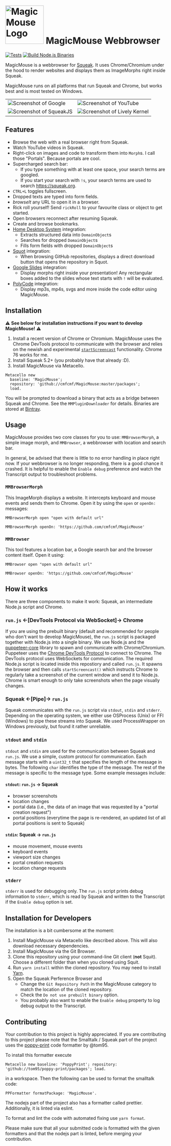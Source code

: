 # <img src="logo/magicmouse.png" alt="MagicMouse Logo" width="120" height="120"> MagicMouse Webbrowser

[![Tests](https://github.com/cmfcmf/MagicMouse/actions/workflows/tests.yml/badge.svg)](https://github.com/cmfcmf/MagicMouse/actions/workflows/tests.yml)
[![Build Node.js Binaries](https://github.com/cmfcmf/MagicMouse/actions/workflows/build-node-binaries.yml/badge.svg)](https://github.com/cmfcmf/MagicMouse/actions/workflows/build-node-binaries.yml)

MagicMouse is a webbrowser for [Squeak](https://squeak.org). It uses Chrome/Chromium under the hood to render websites and displays them as ImageMorphs right inside Squeak.

MagicMouse runs on all platforms that run Squeak and Chrome, but works best and is most tested on Windows.

|                                                |                                                   |
| ---------------------------------------------- | ------------------------------------------------- |
| ![Screenshot of Google](images/google.png)     | ![Screenshot of YouTube](images/youtube.png)      |
| ![Screenshot of SqueakJS](images/squeakjs.png) | ![Screenshot of Lively Kernel](images/lively.png) |

## Features

- Browse the web with a real browser right from Squeak.
- Watch YouTube videos in Squeak.
- Right-click on images and code to transform them into `Morph`s. I call those "Portals". Because portals are cool.
- Supercharged search bar:
  - If you type something with at least one space, your search terms are googled.
  - If you start your search with `!s`, your search terms are used to search <https://squeak.org>.
- `CTRL+L` toggles fullscreen.
- Dropped texts are typed into form fields.
- _browseIt_ any URL to open it in a browser.
- Rick roll yourself! Send `rickRoll` to your favourite class or object to get started.
- Open browsers reconnect after resuming Squeak.
- Create and browse bookmarks.
- [Home Desktop System](https://github.com/hpi-swa-lab/home-desktop-system) integration:
  - Extracts structured data into `DomainObject`s
  - Searches for dropped `DomainObject`s
  - Fills form fields with dropped `DomainObject`s
- [Squot](https://github.com/hpi-swa/Squot) integration:
  - When browsing GitHub repositories, displays a direct download button that opens the repository in Squot.
- [Google Slides](https://slides.google.com) integration:
  - Display morphs right inside your presentation! Any rectangular boxes added to the slides whose text starts with `!` will be evaluated.
- [PolyCode](https://github.com/hpi-swa-lab/pp19-6-code-editor) integration:
  - Display mp3s, mp4s, svgs and more inside the code editor using MagicMouse.

## Installation

⚠ **See below for installation instructions if you want to develop MagicMouse!** ⚠

1. Install a recent version of Chrome or Chromium. MagicMouse uses the Chrome DevTools protocol to communicate with the browser and relies on the newish and experimental [`startScreencast`](https://chromedevtools.github.io/devtools-protocol/tot/Page#method-startScreencast) functionality. Chrome 76 works for me.
2. Install Squeak 5.2+ (you probably have that already :D).
3. Install MagicMouse via Metacello.

```smalltalk
Metacello new
  baseline: 'MagicMouse';
  repository: 'github://cmfcmf/MagicMouse:master/packages';
  load.
```

You will be prompted to download a binary that acts as a bridge between Squeak and Chrome. See the `MMPluginDownloader` for details. Binaries are stored at [Bintray](https://bintray.com/cmfcmf/MagicMouse/node-bridge/latest?tab=files#files/).

## Usage

MagicMouse provides two core classes for you to use: `MMBrowserMorph`, a simple image morph, and `MMBrowser`, a webbrowser with location and search bar.

In general, be advised that there is little to no error handling in place right now. If your webbrowser is no longer responding, there is a good chance it crashed. It is helpful to enable the `Enable debug` preference and watch the Transcript output to troubleshoot problems.

### `MMBrowserMorph`

This ImageMorph displays a website. It intercepts keyboard and mouse events and sends them to Chrome.
Open it by using the `open` or `openOn:` messages:

```smalltalk
MMBrowserMorph open "open with default url"

MMBrowserMorph openOn: 'https://github.com/cmfcmf/MagicMouse'
```

### `MMBrowser`

This tool features a location bar, a Google search bar and the browser content itself. Open it using:

```smalltalk
MMBrowser open "open with default url"

MMBrowser openOn: 'https://github.com/cmfcmf/MagicMouse'
```

## How it works

There are three components to make it work: Squeak, an intermediate Node.js script and Chrome.

### `run.js` <-[DevTools Protocol via WebSocket]-> Chrome

If you are using the prebuilt binary (default and recommended for people who don't want to develop MagicMouse), the `run.js` script is packaged together with Node.js into a single binary.
We use Node.js and the [puppeteer-core](https://www.npmjs.com/package/puppeteer-core) library to spawn and communicate with Chrome/Chromium. Puppeteer uses the [Chrome DevTools Protocol](https://chromedevtools.github.io/devtools-protocol/) to connect to Chrome. The DevTools protocol uses WebSockets for communication. The required Node.js script is located inside this repostiory and called `run.js`. It spawns the browser and then calls `startScreencast()` which instructs Chrome to regularly take a screenshot of the current window and send it to Node.js. Chrome is smart enough to only take screenshots when the page visually changes.

### Squeak <-[Pipe]-> `run.js`

Squeak communicates with the `run.js` script via `stdout`, `stdin` and `stderr`. Depending on the operating system, we either use OSProcess (Unix) or FFI (Windows) to pipe these streams into Squeak. We used ProcessWrapper on Windows previously, but found it rather unreliable.

### `stdout` and `stdin`

`stdout` and `stdin` are used for the communication between Squeak and `run.js`. We use a simple, custom protocol for communication. Each message starts with a `uint32_t` that specifies the length of the message in bytes. The following `char` identifies the type of the message. The rest of the message is specific to the message type. Some example messages include:

#### `stdout`: `run.js` -> Squeak

- browser screenshots
- location changes
- portal data (i.e., the data of an image that was requested by a "portal creation request")
- portal positions (everytime the page is re-rendered, an updated list of all portal positions is sent to Squeak)

#### `stdin`: Squeak -> `run.js`

- mouse movement, mouse events
- keyboard events
- viewport size changes
- portal creation requests
- location change requests

### `stderr`

`stderr` is used for debugging only. The `run.js` script prints debug information to `stderr`, which is read by Squeak and written to the Transcript if the `Enable debug` option is set.

## Installation for Developers

The installation is a bit cumbersome at the moment:

1. Install MagicMouse via Metacello like described above. This will also download necessary dependencies.
2. Install MagicMouse via the Git Browser.
3. Clone this repository using your command-line Git client (**not** Squit). Choose a different folder than when you cloned using Squit.
4. Run `yarn install` within the cloned repository. You may need to install [Yarn](https://yarnpkg.com/lang/en/).
5. Open the Squeak Perference Browser and
   - Change the `Git Repository Path` in the MagicMouse category to match the location of the cloned repository.
   - Check the `Do not use prebuilt binary` option.
   - You probably also want to enable the `Enable debug` property to log debug output to the Transcript.

## Contributing

Your contribution to this project is highly appreciated. If you are contributing to this project please note that the Smalltalk / Squeak part of the project uses the [poppy-print](https://github.com/hpi-swa-teaching/poppy-print) code formatter by @tom95.

To install this formatter execute

```smalltalk
Metacello new baseline: 'PoppyPrint'; repository: 'github://tom95/poppy-print/packages'; load.
```

in a workspace. Then the following can be used to format the smalltalk code:

```smalltalk
PPFormatter formatPackage: 'MagicMouse'.
```

The nodejs part of the project also has a formatter called prettier. Additionally, it is linted via eslint.

To format and lint the code with automated fixing use `yarn format`.

Please make sure that all your submitted code is formatted with the given formatters and that the nodejs part is linted, before merging your contribution.
